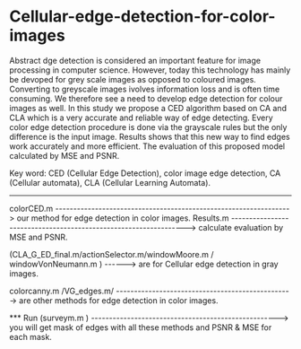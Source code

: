 # Cellular-edge-detection-for-color-images



Abstract
dge detection is considered an important feature for image processing in computer science. However, today this technology has mainly be  devoped for grey scale images  as opposed to coloured images. Converting to greyscale images ivolves information loss and is often time consuming. We therefore see a need to develop edge detection for colour images as well.
In this study we propose a CED algorithm based on CA and CLA which is a very accurate and reliable way of edge detecting. Every color edge detection procedure is done via the grayscale rules but the only difference is the input image. Results shows that this new way to find edges work accurately and more efficient. The evaluation of this proposed model calculated by MSE and PSNR. 


Key word: CED (Cellular Edge Detection), color image edge detection, CA (Cellular automata), CLA (Cellular Learning Automata).


--------------------------------------------------


colorCED.m  ----------------------------------------------------------------->  our method for  edge detection in color images.
Results.m   ----------------------------------------------------------------->  calculate evaluation by MSE and PSNR.

(CLA_G_ED_final.m/actionSelector.m/windowMoore.m / windowVonNeumann.m ) ------> are for Cellular edge detection in gray images.

colorcanny.m /VG_edges.m/ ------------------------------------------------->  are other methods for edge detection in color images.

 
*** Run (surveym.m ) ---------------------------------------------------->                                                                                          you will get mask of edges with all these methods and PSNR & MSE for each mask.

